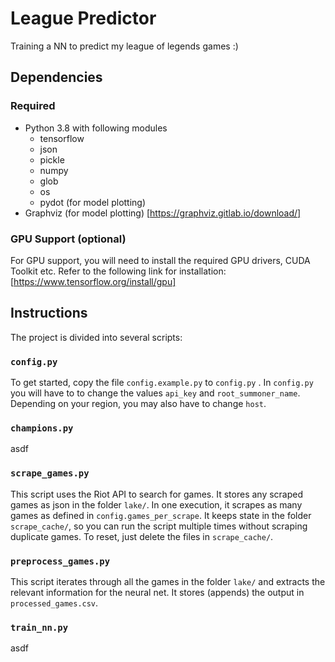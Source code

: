# League Predictor
Training a NN to predict my league of legends games :)

## Dependencies
### Required
- Python 3.8 with following modules
	- tensorflow
	- json
	- pickle
	- numpy
	- glob
	- os
	- pydot (for model plotting)
- Graphviz (for model plotting) [https://graphviz.gitlab.io/download/]

### GPU Support (optional)
For GPU support, you will need to install the required GPU drivers, CUDA Toolkit etc. Refer to the following link for installation: [https://www.tensorflow.org/install/gpu]



## Instructions
The project is divided into several scripts:

### `config.py`
To get started, copy the file `config.example.py` to `config.py` . In `config.py` you will have to to change the values `api_key` and `root_summoner_name`. Depending on your region, you may also have to change `host`.

### `champions.py`
asdf

### `scrape_games.py`
This script uses the Riot API to search for games. It stores any scraped games as json in the folder `lake/`. In one execution, it scrapes as many games as defined in `config.games_per_scrape`. It keeps state in the folder `scrape_cache/`, so you can run the script multiple times without scraping duplicate games. To reset, just delete the files in `scrape_cache/`.

### `preprocess_games.py`
This script iterates through all the games in the folder `lake/` and extracts the relevant information for the neural net. It stores (appends) the output in `processed_games.csv`.

### `train_nn.py`
asdf